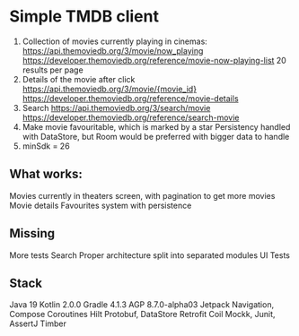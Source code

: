 # Simple TMDB client

1. Collection of movies currently playing in cinemas:
   https://api.themoviedb.org/3/movie/now_playing
   https://developer.themoviedb.org/reference/movie-now-playing-list
   20 results per page
2. Details of the movie after click
   https://api.themoviedb.org/3/movie/{movie_id}
   https://developer.themoviedb.org/reference/movie-details
3. Search
   https://api.themoviedb.org/3/search/movie
   https://developer.themoviedb.org/reference/search-movie
4. Make movie favouritable, which is marked by a star
   Persistency handled with DataStore, but Room would be preferred with bigger data to handle 
5. minSdk = 26

## What works:
Movies currently in theaters screen, with pagination to get more movies
Movie details
Favourites system with persistence

## Missing
More tests
Search
Proper architecture split into separated modules
UI Tests

## Stack
Java 19
Kotlin 2.0.0
Gradle 4.1.3
AGP 8.7.0-alpha03
Jetpack Navigation, Compose
Coroutines
Hilt
Protobuf, DataStore
Retrofit
Coil
Mockk, Junit, AssertJ
Timber
